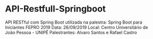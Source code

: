 # API-Restfull-Springboot
API RESTful com Spring Boot utilizada na palestra: Spring Boot para Iniciantes
FEPRO 2019
Data: 26/09/2019
Local: Centro Universitário de João Pessoa - UNIPÊ
Palestrantes: Alvaro Santos e Rafael Castro
